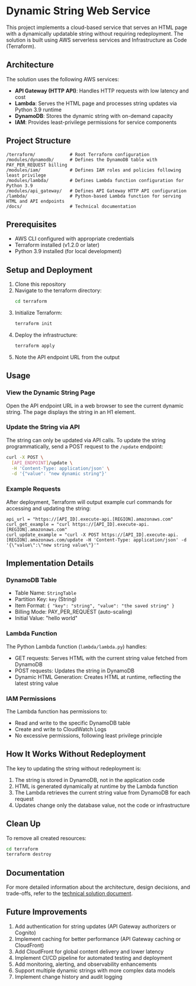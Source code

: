 # Dynamic String Web Service

This project implements a cloud-based service that serves an HTML page with a dynamically updatable string without requiring redeployment. The solution is built using AWS serverless services and Infrastructure as Code (Terraform).

## Architecture

The solution uses the following AWS services:
- **API Gateway (HTTP API)**: Handles HTTP requests with low latency and cost
- **Lambda**: Serves the HTML page and processes string updates via Python 3.9 runtime
- **DynamoDB**: Stores the dynamic string with on-demand capacity
- **IAM**: Provides least-privilege permissions for service components

## Project Structure

```
/terraform/             # Root Terraform configuration
/modules/dynamodb/      # Defines the DynamoDB table with PAY_PER_REQUEST billing
/modules/iam/           # Defines IAM roles and policies following least privilege
/modules/lambda/        # Defines Lambda function configuration for Python 3.9
/modules/api_gateway/   # Defines API Gateway HTTP API configuration
/lambda/                # Python-based Lambda function for serving HTML and API endpoints
/docs/                  # Technical documentation
```

## Prerequisites

- AWS CLI configured with appropriate credentials
- Terraform installed (v1.2.0 or later)
- Python 3.9 installed (for local development)

## Setup and Deployment

1. Clone this repository
2. Navigate to the terraform directory:
   ```bash
   cd terraform
   ```
3. Initialize Terraform:
   ```bash
   terraform init
   ```
4. Deploy the infrastructure:
   ```bash
   terraform apply
   ```
5. Note the API endpoint URL from the output

## Usage

### View the Dynamic String Page

Open the API endpoint URL in a web browser to see the current dynamic string. The page displays the string in an H1 element.

### Update the String via API

The string can only be updated via API calls. To update the string programmatically, send a POST request to the `/update` endpoint:

```bash
curl -X POST \
  [API_ENDPOINT]/update \
  -H 'Content-Type: application/json' \
  -d '{"value": "new dynamic string"}'
```

### Example Requests

After deployment, Terraform will output example curl commands for accessing and updating the string:

```
api_url = "https://[API_ID].execute-api.[REGION].amazonaws.com"
curl_get_example = "curl https://[API_ID].execute-api.[REGION].amazonaws.com"
curl_update_example = "curl -X POST https://[API_ID].execute-api.[REGION].amazonaws.com/update -H 'Content-Type: application/json' -d '{\"value\":\"new string value\"}'"
```

## Implementation Details

### DynamoDB Table

- Table Name: `StringTable`
- Partition Key: `key` (String)
- Item Format: `{ "key": "string", "value": "the saved string" }`
- Billing Mode: PAY_PER_REQUEST (auto-scaling)
- Initial Value: "hello world"

### Lambda Function

The Python Lambda function (`lambda/lambda.py`) handles:
- GET requests: Serves HTML with the current string value fetched from DynamoDB
- POST requests: Updates the string in DynamoDB
- Dynamic HTML Generation: Creates HTML at runtime, reflecting the latest string value

### IAM Permissions

The Lambda function has permissions to:
- Read and write to the specific DynamoDB table
- Create and write to CloudWatch Logs
- No excessive permissions, following least privilege principle

## How It Works Without Redeployment

The key to updating the string without redeployment is:
1. The string is stored in DynamoDB, not in the application code
2. HTML is generated dynamically at runtime by the Lambda function
3. The Lambda retrieves the current string value from DynamoDB for each request
4. Updates change only the database value, not the code or infrastructure

## Clean Up

To remove all created resources:

```bash
cd terraform
terraform destroy
```

## Documentation

For more detailed information about the architecture, design decisions, and trade-offs, refer to the [technical solution document](docs/dynamic_string_solution.md).

## Future Improvements

1. Add authentication for string updates (API Gateway authorizers or Cognito)
2. Implement caching for better performance (API Gateway caching or CloudFront)
3. Add CloudFront for global content delivery and lower latency
4. Implement CI/CD pipeline for automated testing and deployment
5. Add monitoring, alerting, and observability enhancements
6. Support multiple dynamic strings with more complex data models
7. Implement change history and audit logging